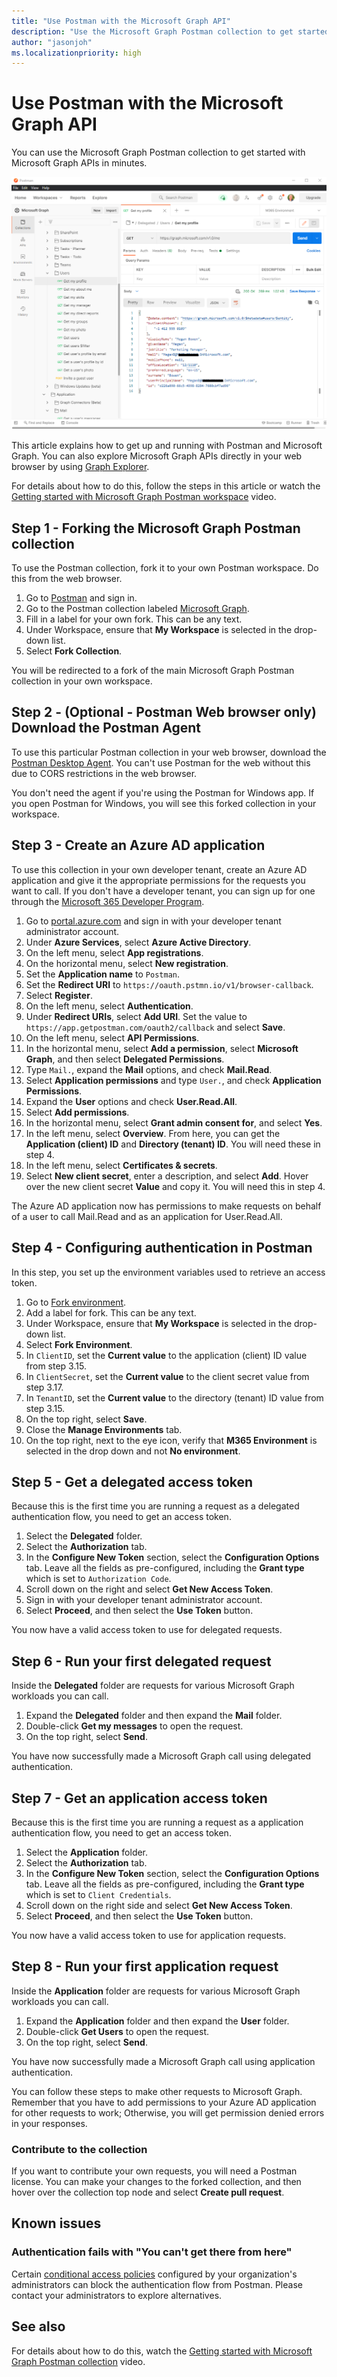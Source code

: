 ```yaml
---
title: "Use Postman with the Microsoft Graph API"
description: "Use the Microsoft Graph Postman collection to get started with Microsoft Graph APIs in minutes."
author: "jasonjoh"
ms.localizationpriority: high
---
```


# Use Postman with the Microsoft Graph API

You can use the Microsoft Graph Postman collection to get started with Microsoft Graph APIs in minutes.

![Image of Postman](images/postman-screenshot.png)

This article explains how to get up and running with Postman and Microsoft Graph. You can also explore Microsoft Graph APIs directly in your web browser by using [Graph Explorer](https://developer.microsoft.com/graph/graph-explorer).

For details about how to do this, follow the steps in this article or watch the [Getting started with Microsoft Graph Postman workspace](https://youtu.be/3RTHY3jScmA) video.

## Step 1 - Forking the Microsoft Graph Postman collection

To use the Postman collection, fork it to your own Postman workspace. Do this from the web browser.

1. Go to [Postman](https://www.postman.com/) and sign in.
1. Go to the Postman collection labeled [Microsoft Graph](https://www.postman.com/microsoftgraph/workspace/microsoft-graph/collection/455214-085f7047-1bec-4570-9ed0-3a7253be148c/fork).
1. Fill in a label for your own fork. This can be any text.
1. Under Workspace, ensure that **My Workspace** is selected in the drop-down list.
1. Select **Fork Collection**.

You will be redirected to a fork of the main Microsoft Graph Postman collection in your own workspace.

## Step 2 - (Optional - Postman Web browser only) Download the Postman Agent

To use this particular Postman collection in your web browser, download the [Postman Desktop Agent](https://www.postman.com/downloads). You can't use Postman for the web without this due to CORS restrictions in the web browser.

You don't need the agent if you're using the Postman for Windows app. If you open Postman for Windows, you will see this forked collection in your workspace.

## Step 3 - Create an Azure AD application

To use this collection in your own developer tenant, create an Azure AD application and give it the appropriate permissions for the requests you want to call. If you don't have a developer tenant, you can sign up for one through the [Microsoft 365 Developer Program](https://developer.microsoft.com/microsoft-365/dev-program).

1. Go to [portal.azure.com](https://portal.azure.com/) and sign in with your developer tenant administrator account.
1. Under **Azure Services**, select **Azure Active Directory**.
1. On the left menu, select **App registrations**.
1. On the horizontal menu, select **New registration**.
1. Set the **Application name** to `Postman`.
1. Set the **Redirect URI** to `https://oauth.pstmn.io/v1/browser-callback`.
1. Select **Register**.
1. On the left menu, select **Authentication**.
1. Under **Redirect URIs**, select **Add URI**. Set the value to `https://app.getpostman.com/oauth2/callback` and select **Save**.
1. On the left menu, select **API Permissions**.
1. In the horizontal menu, select **Add a permission**, select **Microsoft Graph**, and then select **Delegated Permissions**.
1. Type `Mail.`, expand the **Mail** options, and check **Mail.Read**.
1. Select **Application permissions** and type `User.`, and check **Application Permissions**.
1. Expand the **User** options and check **User.Read.All**.
1. Select **Add permissions**.
1. In the horizontal menu, select **Grant admin consent for**, and select **Yes**.
1. In the left menu, select **Overview**. From here, you can get the **Application (client) ID** and **Directory (tenant) ID**. You will need these in step 4.
1. In the left menu, select **Certificates & secrets**.
1. Select **New client secret**, enter a description, and select **Add**. Hover over the new client secret **Value** and copy it. You will need this in step 4.

The Azure AD application now has permissions to make requests on behalf of a user to call Mail.Read and as an application for User.Read.All.

## Step 4 - Configuring authentication in Postman

In this step, you set up the environment variables used to retrieve an access token.

1. Go to [Fork environment](https://www.postman.com/microsoftgraph/workspace/microsoft-graph/environment/455214-efbc69b2-69bd-402e-9e72-850b3a49bb21/fork).
1. Add a label for fork. This can be any text.
1. Under Workspace, ensure that **My Workspace** is selected in the drop-down list.
1. Select **Fork Environment**.
1. In `ClientID`, set the **Current value** to the application (client) ID value from step 3.15.
1. In `ClientSecret`, set the **Current value** to the client secret value from step 3.17.
1. In `TenantID`, set the **Current value** to the directory (tenant) ID value from step 3.15.
1. On the top right, select **Save**.
1. Close the **Manage Environments** tab.
1. On the top right, next to the eye icon, verify that **M365 Environment** is selected in the drop down and not **No environment**.

## Step 5 - Get a delegated access token

Because this is the first time you are running a request as a delegated authentication flow, you need to get an access token.

1. Select the **Delegated** folder.
1. Select the **Authorization** tab.
1. In the **Configure New Token** section, select the **Configuration Options** tab. Leave all the fields as pre-configured, including the **Grant type** which is set to `Authorization Code`.
1. Scroll down on the right and select **Get New Access Token**.
1. Sign in with your developer tenant administrator account.
1. Select **Proceed**, and then select the **Use Token** button.

You now have a valid access token to use for delegated requests.

## Step 6 - Run your first delegated request

Inside the **Delegated** folder are requests for various Microsoft Graph workloads you can call.

1. Expand the **Delegated** folder and then expand the **Mail** folder.
1. Double-click **Get my messages** to open the request.
1. On the top right, select **Send**.

You have now successfully made a Microsoft Graph call using delegated authentication.

## Step 7 - Get an application access token

Because this is the first time you are running a request as a application authentication flow, you need to get an access token.

1. Select the **Application** folder.
1. Select the **Authorization** tab.
1. In the **Configure New Token** section, select the **Configuration Options** tab. Leave all the fields as pre-configured, including the **Grant type** which is set to `Client Credentials`.
1. Scroll down on the right side and select **Get New Access Token**.
1. Select **Proceed**, and then select the **Use Token** button.

You now have a valid access token to use for application requests.

## Step 8 - Run your first application request

Inside the **Application** folder are requests for various Microsoft Graph workloads you can call.

1. Expand the **Application** folder and then expand the **User** folder.
1. Double-click **Get Users** to open the request.
1. On the top right, select **Send**.

You have now successfully made a Microsoft Graph call using application authentication.

You can follow these steps to make other requests to Microsoft Graph. Remember that you have to add permissions to your Azure AD application for other requests to work; Otherwise, you will get permission denied errors in your responses.

### Contribute to the collection

If you want to contribute your own requests, you will need a Postman license. You can make your changes to the forked collection, and then hover over the collection top node and select **Create pull request**.

## Known issues

### Authentication fails with "You can't get there from here"

Certain [conditional access policies](/azure/active-directory/conditional-access/overview) configured by your organization's administrators can block the authentication flow from Postman. Please contact your administrators to explore alternatives.

## See also

For details about how to do this, watch the [Getting started with Microsoft Graph Postman collection](https://youtu.be/3RTHY3jScmA) video.

